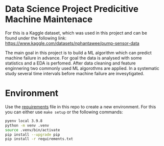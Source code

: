 # Data Science Project Predicitive Machine Maintenace 
For this is a Kaggle dataset, which was used in this project and can be found under the following link:
https://www.kaggle.com/datasets/nphantawee/pump-sensor-data

The main goal in this project is to build a ML algorithm which can predict machine failure in advance. For goal the data is analysed with some statistics and a EDA is perfomed. After data cleaning and feature enginnering two commonly used ML algorothms are applied. In a systematic study several time intervals before machine failure are invesytigated.

# Environment 
Use the [requirements](requirements.txt) file in this repo to create a new environment. For this you can either use `make setup` or the following commands:

```BASH
pyenv local 3.9.8
python -m venv .venv
source .venv/bin/activate
pip install --upgrade pip
pip install -r requirements.txt
```